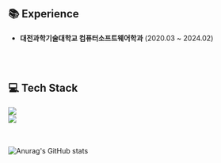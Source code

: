 ## 📚 Experience
- **대전과학기술대학교 컴퓨터소프트웨어학과** (2020.03 ~ 2024.02)

<br><br>

## 💻 Tech Stack
<div>
  <img src="https://img.shields.io/badge/java-007396?style=for-the-badge&logo=OpenJDK&logoColor=white" style="margin-right:2px;"/>
</div>
<div> 
  <!-- <img src="https://img.shields.io/badge/HTML5-E34F26?style=for-the-badge&logo=html5&logoColor=FFF" style="margin-right:2px;"/>
  <img src="https://img.shields.io/badge/CSS3-1572B6?style=for-the-badge&logo=css3&logoColor=FFF" style="margin-right:2px;"/> -->
</div>
<div> 
  <img src="https://img.shields.io/badge/GitHub-EAEAEA?style=for-the-badge&logo=github&logoColor=000" style="margin-right:2px;"/>
</div>
<br><br>


![Anurag's GitHub stats](https://github-readme-stats.vercel.app/api?username=noeyhihcgnawh&show_icons=true&theme=gotham)


<!--
**noeyhihcgnawh/noeyhihcgnawh** is a ✨ _special_ ✨ repository because its `README.md` (this file) appears on your GitHub profile.

Here are some ideas to get you started:

- 🔭 I’m currently working on ...
- 🌱 I’m currently learning ...
- 👯 I’m looking to collaborate on ...
- 🤔 I’m looking for help with ...
- 💬 Ask me about ...
- 📫 How to reach me: ...
- 😄 Pronouns: ...
- ⚡ Fun fact: ...
-->
